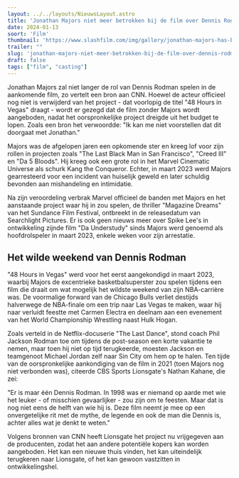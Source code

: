```yaml
---
layout: ../../layouts/NieuwsLayout.astro
title: 'Jonathan Majors niet meer betrokken bij de film over Dennis Rodman'
date: 2024-01-13
soort: 'Film'
thumbnail: 'https://www.slashfilm.com/img/gallery/jonathan-majors-has-been-quietly-dropped-from-dennis-rodman-movie-48-hours-in-vegas/intro-1705094980.jpg'
trailer: ""
slug: 'jonathan-majors-niet-meer-betrokken-bij-de-film-over-dennis-rodman'
draft: false
tags: ["film", "casting"]
---
```



Jonathan Majors zal niet langer de rol van Dennis Rodman spelen in de aankomende film, zo vertelt een bron aan CNN. Hoewel de acteur officieel nog niet is verwijderd van het project - dat voorlopig de titel "48 Hours in Vegas" draagt - wordt er gezegd dat de film zonder Majors wordt aangeboden, nadat het oorspronkelijke project dreigde uit het budget te lopen. Zoals een bron het verwoordde: "Ik kan me niet voorstellen dat dit doorgaat met Jonathan."

Majors was de afgelopen jaren een opkomende ster en kreeg lof voor zijn rollen in projecten zoals "The Last Black Man in San Francisco", "Creed III" en "Da 5 Bloods". Hij kreeg ook een grote rol in het Marvel Cinematic Universe als schurk Kang the Conqueror. Echter, in maart 2023 werd Majors gearresteerd voor een incident van huiselijk geweld en later schuldig bevonden aan mishandeling en intimidatie.

Na zijn veroordeling verbrak Marvel officieel de banden met Majors en het aanstaande project waar hij in zou spelen, de thriller "Magazine Dreams" van het Sundance Film Festival, ontbreekt in de releasedatum van Searchlight Pictures. Er is ook geen nieuws meer over Spike Lee's in ontwikkeling zijnde film "Da Understudy" sinds Majors werd genoemd als hoofdrolspeler in maart 2023, enkele weken voor zijn arrestatie.

## Het wilde weekend van Dennis Rodman

"48 Hours in Vegas" werd voor het eerst aangekondigd in maart 2023, waarbij Majors de excentrieke basketbalsuperster zou spelen tijdens een film die draait om wat mogelijk het wildste weekend van zijn NBA-carrière was. De voormalige forward van de Chicago Bulls verliet destijds halverwege de NBA-finale om een trip naar Las Vegas te maken, waar hij naar verluidt feestte met Carmen Electra en deelnam aan een evenement van het World Championship Wrestling naast Hulk Hogan.

Zoals verteld in de Netflix-docuserie "The Last Dance", stond coach Phil Jackson Rodman toe om tijdens de post-season een korte vakantie te nemen, maar toen hij niet op tijd terugkeerde, moesten Jackson en teamgenoot Michael Jordan zelf naar Sin City om hem op te halen. Ten tijde van de oorspronkelijke aankondiging van de film in 2021 (toen Majors nog niet verbonden was), citeerde CBS Sports Lionsgate's Nathan Kahane, die zei: 

"Er is maar één Dennis Rodman. In 1998 was er niemand op aarde met wie het leuker - of misschien gevaarlijker - zou zijn om te feesten. Maar dat is nog niet eens de helft van wie hij is. Deze film neemt je mee op een onvergetelijke rit met de mythe, de legende en ook de man die Dennis is, achter alles wat je denkt te weten."

Volgens bronnen van CNN heeft Lionsgate het project nu vrijgegeven aan de producenten, zodat het aan andere potentiële kopers kan worden aangeboden. Het kan een nieuwe thuis vinden, het kan uiteindelijk terugkeren naar Lionsgate, of het kan gewoon vastzitten in ontwikkelingshel.
